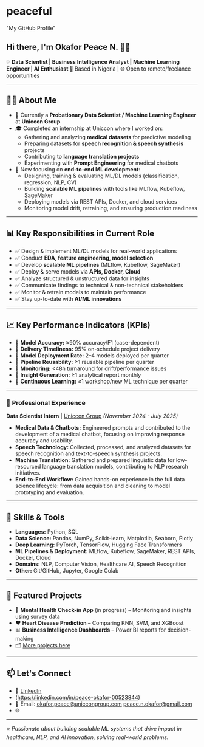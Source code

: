 # peaceful
"My GitHub Profile"

## Hi there, I'm Okafor Peace N. 👋👋

💡 **Data Scientist | Business Intelligence Analyst | Machine Learning Engineer | AI Enthusiast** 
📍 Based in Nigeria | 🌐 Open to remote/freelance opportunities  

---

## 👨‍💻 About Me
- 🎯 Currently a **Probationary Data Scientist / Machine Learning Engineer** at **Uniccon Group**  
- 🎓 Completed an internship at Uniccon where I worked on:  
  - Gathering and analyzing **medical datasets** for predictive modeling  
  - Preparing datasets for **speech recognition & speech synthesis** projects  
  - Contributing to **language translation projects**  
  - Experimenting with **Prompt Engineering** for medical chatbots  
- 🚀 Now focusing on **end-to-end ML development**:  
  - Designing, training & evaluating ML/DL models (classification, regression, NLP, CV)  
  - Building **scalable ML pipelines** with tools like MLflow, Kubeflow, SageMaker  
  - Deploying models via REST APIs, Docker, and cloud services  
  - Monitoring model drift, retraining, and ensuring production readiness  

---


## 📊 Key Responsibilities in Current Role
- ✅ Design & implement ML/DL models for real-world applications  
- ✅ Conduct **EDA, feature engineering, model selection**  
- ✅ Develop **scalable ML pipelines** (MLflow, Kubeflow, SageMaker)  
- ✅ Deploy & serve models via **APIs, Docker, Cloud**  
- ✅ Analyze structured & unstructured data for insights  
- ✅ Communicate findings to technical & non-technical stakeholders  
- ✅ Monitor & retrain models to maintain performance  
- ✅ Stay up-to-date with **AI/ML innovations**  

---

## 📈 Key Performance Indicators (KPIs)
- 📌 **Model Accuracy:** ≥90% accuracy/F1 (case-dependent)  
- 📌 **Delivery Timeliness:** 95% on-schedule project delivery  
- 📌 **Model Deployment Rate:** 2–4 models deployed per quarter  
- 📌 **Pipeline Reusability:** ≥1 reusable pipeline per quarter  
- 📌 **Monitoring:** <48h turnaround for drift/performance issues  
- 📌 **Insight Generation:** ≥1 analytical report monthly  
- 📌 **Continuous Learning:** ≥1 workshop/new ML technique per quarter

---

### 💼 **Professional Experience**
**Data Scientist Intern** | [Uniccon Group](https://uniccongroup.com/) *(November 2024 - July 2025)*
*   **Medical Data & Chatbots:** Engineered prompts and contributed to the development of a medical chatbot, focusing on improving response accuracy and usability.
*   **Speech Technology:** Collected, processed, and analyzed datasets for speech recognition and text-to-speech synthesis projects.
*   **Machine Translation:** Gathered and prepared linguistic data for low-resourced language translation models, contributing to NLP research initiatives.
*   **End-to-End Workflow:** Gained hands-on experience in the full data science lifecycle: from data acquisition and cleaning to model prototyping and evaluation.

---

## 🔧 Skills & Tools
- **Languages:** Python, SQL  
- **Data Science:** Pandas, NumPy, Scikit-learn, Matplotlib, Seaborn, Plotly  
- **Deep Learning:** PyTorch, TensorFlow, Hugging Face Transformers  
- **ML Pipelines & Deployment:** MLflow, Kubeflow, SageMaker, REST APIs, Docker, Cloud  
- **Domains:** NLP, Computer Vision, Healthcare AI, Speech Recognition
- **Other:** Git/GitHub, Jupyter, Google Colab  

---

## 📂 Featured Projects  
- 🧠 **Mental Health Check-in App** (in progress) – Monitoring and insights using survey data  
- ❤️ **Heart Disease Prediction** – Comparing KNN, SVM, and XGBoost  
- 📊 **Business Intelligence Dashboards** – Power BI reports for decision-making  
- 🗂️ [More projects here](https://github.com/peaceful-1)  

---

## 📫 Let's Connect
- 🔗 [LinkedIn](https://www.linkedin.com/in/peace-okafor-a2944931b)
- (https://linkedin.com/in/peace-okafor-00523844)  
- 📧 Email: okafor.peace@uniccongroup.com
             peace.n.okafor@gmail.com  
- 🌐  

---

⭐️ *Passionate about building scalable ML systems that drive impact in healthcare, NLP, and AI innovation, solving real-world problems.*  



